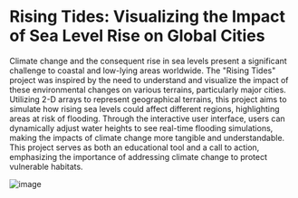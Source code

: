 # Rising Tides: Visualizing the Impact of Sea Level Rise on Global Cities

Climate change and the consequent rise in sea levels present a significant challenge to coastal and low-lying areas worldwide. The "Rising Tides" project was inspired by the need to understand and visualize the impact of these environmental changes on various terrains, particularly major cities. Utilizing 2-D arrays to represent geographical terrains, this project aims to simulate how rising sea levels could affect different regions, highlighting areas at risk of flooding. Through the interactive user interface, users can dynamically adjust water heights to see real-time flooding simulations, making the impacts of climate change more tangible and understandable. This project serves as both an educational tool and a call to action, emphasizing the importance of addressing climate change to protect vulnerable habitats.

![image](https://github.com/ansh5rana/Projects/assets/62038994/c742719a-1d64-4d15-a665-9a576ce28896)
